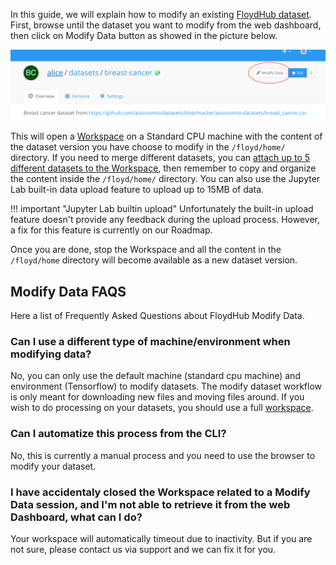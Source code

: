 In this guide, we will explain how to modify an existing [FloydHub dataset](../create_and_upload_dataset.md).
First, browse until the dataset you want to modify from the web dashboard, then click on Modify Data button as showed in the  picture below.

![Modify Data button](../../img/modify_data/modify_data_button.png)

This will open a [Workspace](../workspace.md) on a Standard CPU machine with the content of the dataset version you have choose to modify in the `/floyd/home/` directory. If you need to merge different datasets, you can [attach up to 5 different datasets to the Workspace](../workspace/#attaching-floydhub-datasets), then remember to copy and organize the content inside the `/floyd/home/` directory. You can also use the Jupyter Lab built-in data upload feature to upload up to 15MB of data.

!!! important "Jupyter Lab builtin upload"
    Unfortunately the built-in upload feature doesn't provide any feedback during the upload process. However, a fix for this feature is currently on our Roadmap.

Once you are done, stop the Workspace and all the content in the `/floyd/home` directory will become available as a new dataset version.

## Modify Data FAQS

Here a list of Frequently Asked Questions about FloydHub Modify Data.

### Can I use a different type of machine/environment when modifying data?

No, you can only use the default machine (standard cpu machine) and environment (Tensorflow) to modify datasets. The modify dataset workflow is only meant for downloading new files and moving files around. If you wish to do processing on your datasets, you should use a full [workspace](../workspace.md).

### Can I automatize this process from the CLI?

No, this is currently a manual process and you need to use the browser to modify your dataset.

### I have accidentaly closed the Workspace related to a Modify Data session, and I'm not able to retrieve it from the web Dashboard, what can I do?

Your workspace will automatically timeout due to inactivity. But if you are not sure, please contact us via support and we can fix it for you.

